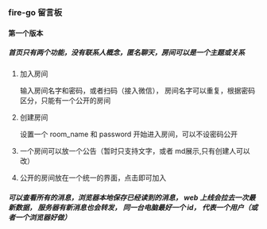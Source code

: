 ### fire-go 留言板

#### 第一个版本

##### 首页只有两个功能，没有联系人概念，匿名聊天，房间可以是一个主题或关系

1. 加入房间

    输入房间名字和密码，或者扫码（接入微信）， 房间名字可以重复，根据密码区分，只能有一个公开的房间

2. 创建房间

    设置一个 room_name 和 password 开始进入房间，可以不设密码公开

3. 一个房间可以放一个公告（暂时只支持文字，或者 md展示,只有创建人可以改）


4. 公开的房间放在一个统一的界面，点击即可加入

##### 可以查看所有的消息，浏览器本地保存已经读到的消息， web 上线会拉去一次最新数据， 服务器有新消息也会转发， 同一台电脑最好一个 id， 代表一个用户（或者一个浏览器好做）